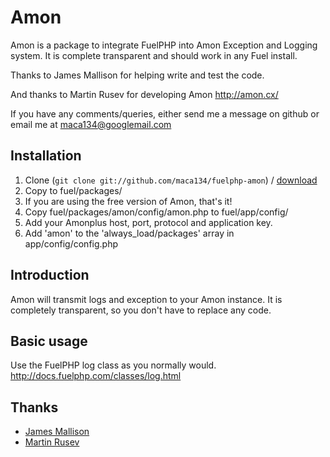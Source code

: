 Amon
====

Amon is a package to integrate FuelPHP into Amon Exception and Logging system. 
It is complete transparent and should work in any Fuel install.

Thanks to James Mallison for helping write and test the code.

And thanks to Martin Rusev for developing Amon http://amon.cx/

If you have any comments/queries, either send me a message on github or email me at maca134@googlemail.com

Installation
------------

1. Clone (`git clone git://github.com/maca134/fuelphp-amon`) / [download](https://github.com/maca134/fuelphp-amon/zipball/master)
2. Copy to fuel/packages/
3. If you are using the free version of Amon, that's it!
4. Copy fuel/packages/amon/config/amon.php to fuel/app/config/
5. Add your Amonplus host, port, protocol and application key.
6. Add 'amon' to the 'always_load/packages' array in app/config/config.php

Introduction
------------

Amon will transmit logs and exception to your Amon instance. It is completely transparent, so you don't have to replace any code. 

Basic usage
-----------

Use the FuelPHP log class as you normally would. http://docs.fuelphp.com/classes/log.html

Thanks
------

 - [James Mallison](http://www.j7mbo.co.uk)
 - [Martin Rusev](http://amon.cx/)